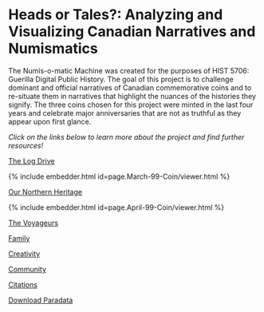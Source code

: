 

<h1> Heads or Tales?: Analyzing and Visualizing Canadian Narratives and Numismatics</h1>

<p>The Numis-o-matic Machine was created for the purposes of HIST 5706: Guerilla Digital Public History. The goal of this project is to challenge dominant and official narratives of Canadian commemorative coins and to re-situate them in narratives that highlight the nuances of the histories they signify. The three coins chosen for this project were minted in the last four years and celebrate major anniversaries that are not as truthful as they appear upon first glance.</p>

<p><i>Click on the links below to learn more about the project and find further resources!</i></p>

[The Log Drive](the_log_drive_coin.md)

{% include embedder.html id=page.March-99-Coin/viewer.html %}

[Our Northern Heritage](our-northern-heritage-coin.md)

{% include embedder.html id=page.April-99-Coin/viewer.html %}


[The Voyageurs](the_voyageurs_coin.md)

[Family](family_coin.md)

[Creativity](creativity_coin.md)

[Community](community_coin.md)

[Citations](citations.md)

[Download Paradata](paradata.md) 
